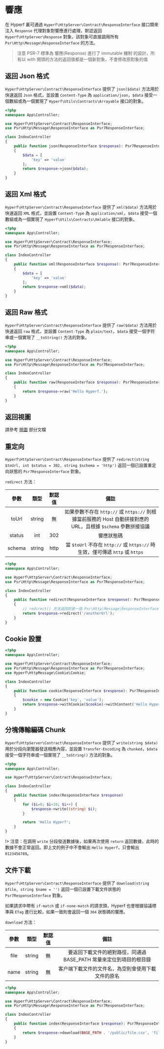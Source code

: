 # 響應

在 Hyperf 裏可通過 `Hyperf\HttpServer\Contract\ResponseInterface` 接口類來注入 `Response` 代理對象對響應進行處理，默認返回 `Hyperf\HttpServer\Response` 對象，該對象可直接調用所有 `Psr\Http\Message\ResponseInterface` 的方法。

> 注意 PSR-7 標準為 響應(Response) 進行了 immutable 機制 的設計，所有以 with 開頭的方法的返回值都是一個新對象，不會修改原對象的值

## 返回 Json 格式

`Hyperf\HttpServer\Contract\ResponseInterface` 提供了 `json($data)` 方法用於快速返回 `Json` 格式，並設置 `Content-Type` 為 `application/json`，`$data` 接受一個數組或為一個實現了 `Hyperf\Utils\Contracts\Arrayable` 接口的對象。

```php
<?php
namespace App\Controller;

use Hyperf\HttpServer\Contract\ResponseInterface;
use Psr\Http\Message\ResponseInterface as Psr7ResponseInterface;

class IndexController
{
    public function json(ResponseInterface $response): Psr7ResponseInterface
    {
        $data = [
            'key' => 'value'
        ];
        return $response->json($data);
    }
}
```

## 返回 Xml 格式

`Hyperf\HttpServer\Contract\ResponseInterface` 提供了 `xml($data)` 方法用於快速返回 `XML` 格式，並設置 `Content-Type` 為 `application/xml`，`$data` 接受一個數組或為一個實現了 `Hyperf\Utils\Contracts\Xmlable` 接口的對象。

```php
<?php
namespace App\Controller;

use Hyperf\HttpServer\Contract\ResponseInterface;
use Psr\Http\Message\ResponseInterface as Psr7ResponseInterface;

class IndexController
{
    public function xml(ResponseInterface $response): Psr7ResponseInterface
    {
        $data = [
            'key' => 'value'
        ];
        return $response->xml($data);
    }
}
```

## 返回 Raw 格式

`Hyperf\HttpServer\Contract\ResponseInterface` 提供了 `raw($data)` 方法用於快速返回 `raw` 格式，並設置 `Content-Type` 為 `plain/text`，`$data` 接受一個字符串或一個實現了 `__toString()` 方法的對象。

```php
<?php
namespace App\Controller;

use Hyperf\HttpServer\Contract\ResponseInterface;
use Psr\Http\Message\ResponseInterface as Psr7ResponseInterface;

class IndexController
{
    public function raw(ResponseInterface $response): Psr7ResponseInterface
    {
        return $response->raw('Hello Hyperf.');
    }
}
```

## 返回視圖

請參考 [視圖](zh-hk/view.md) 部分文檔

## 重定向

`Hyperf\HttpServer\Contract\ResponseInterface` 提供了 `redirect(string $toUrl, int $status = 302, string $schema = 'http')` 返回一個已設置重定向狀態的 `Psr7ResponseInterface` 對象。

`redirect` 方法：   

|  參數  |  類型  | 默認值 |                                                      備註                                                      |
|:------:|:------:|:------:|:--------------------------------------------------------------------------------------------------------------:|
| toUrl  | string |   無   | 如果參數不存在 `http://` 或 `https://` 則根據當前服務的 Host 自動拼接對應的 URL，且根據 `$schema` 參數拼接協議 |
| status |  int   |  302   |                                                   響應狀態碼                                                   |
| schema | string |  http  |                 當 `$toUrl` 不存在 `http://` 或 `https://` 時生效，僅可傳遞 `http` 或 `https`                  |

```php
<?php
namespace App\Controller;

use Hyperf\HttpServer\Contract\ResponseInterface;
use Psr\Http\Message\ResponseInterface as Psr7ResponseInterface;

class IndexController
{
    public function redirect(ResponseInterface $response): Psr7ResponseInterface
    {
        // redirect() 方法返回的是一個 Psr\Http\Message\ResponseInterface 對象，需再 return 回去
        return $response->redirect('/anotherUrl');
    }
}
```

## Cookie 設置

```php
<?php
namespace App\Controller;

use Hyperf\HttpServer\Contract\ResponseInterface;
use Psr\Http\Message\ResponseInterface as Psr7ResponseInterface;
use Hyperf\HttpMessage\Cookie\Cookie;

class IndexController
{
    public function cookie(ResponseInterface $response): Psr7ResponseInterface
    {
        $cookie = new Cookie('key', 'value');
        return $response->withCookie($cookie)->withContent('Hello Hyperf.');
    }
}
```

## 分塊傳輸編碼 Chunk

`Hyperf\HttpServer\Contract\ResponseInterface` 提供了 `write(string $data)` 用於分段向瀏覽器發送相應內容，並設置 `Transfer-Encoding` 為 `chunked`，`$data` 接受一個字符串或一個實現了 `__toString()` 方法的對象。

```php
<?php
namespace App\Controller;

use Hyperf\HttpServer\Contract\ResponseInterface;

class IndexController
{
    public function index(ResponseInterface $response)
    {
        for ($i=0; $i<10; $i++) {
            $response->write((string) $i);
        }

        return 'Hello Hyperf';
    }
}
```

!> 注意：在調用 `write` 分段發送數據後，如果再次使用 `return` 返回數據，此時的數據不會正常返回。即上文的例子中不會輸出 `Hello Hyperf`，只會輸出 `0123456789`。

## 文件下載

`Hyperf\HttpServer\Contract\ResponseInterface` 提供了 `download(string $file, string $name = '')` 返回一個已設置下載文件狀態的 `Psr7ResponseInterface` 對象。

如果請求中帶有 `if-match` 或 `if-none-match` 的請求頭，Hyperf 也會根據協議標準與 `ETag` 進行比較，如果一致則會返回一個 `304` 狀態碼的響應。

`download` 方法：   

| 參數 |  類型  | 默認值 |                                備註                                 |
|:----:|:------:|:------:|:-------------------------------------------------------------------:|
| file | string |   無   | 要返回下載文件的絕對路徑，同通過 BASE_PATH 常量來定位到項目的根目錄 |
| name | string |   無   |         客户端下載文件的文件名，為空則會使用下載文件的原名          |


```php
<?php
namespace App\Controller;

use Hyperf\HttpServer\Contract\ResponseInterface;
use Psr\Http\Message\ResponseInterface as Psr7ResponseInterface;

class IndexController
{
    public function index(ResponseInterface $response): Psr7ResponseInterface
    {
        return $response->download(BASE_PATH . '/public/file.csv', 'filename.csv');
    }
}
```
